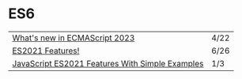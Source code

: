 # ES6

|                                                                                                                                                       |      |
| ----------------------------------------------------------------------------------------------------------------------------------------------------- | ---- |
| [What's new in ECMAScript 2023](https://pawelgrzybek.com/whats-new-in-ecmascript-2023/)                                                               | 4/22 |
| [ES2021 Features!](https://h3manth.com/ES2021/)                                                                                                       | 6/26 |
| [JavaScript ES2021 Features With Simple Examples](https://medium.com/better-programming/javascript-es2021-features-with-simple-examples-ada723b55355) | 1/3  |
